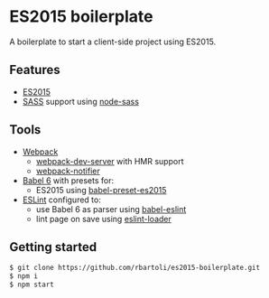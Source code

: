 # ES2015 boilerplate
A boilerplate to start a client-side project using ES2015.

## Features
- [ES2015](https://babeljs.io/docs/learn-es2015)
- [SASS]() support using [node-sass](https://github.com/sass/node-sass)

## Tools
- [Webpack](https://github.com/webpack/webpack)
    - [webpack-dev-server](https://github.com/webpack/webpack-dev-server) with HMR support
    - [webpack-notifier](https://github.com/Turbo87/webpack-notifier)
- [Babel 6](https://github.com/babel/babel) with presets for:
    - ES2015 using [babel-preset-es2015](https://github.com/babel/babel/tree/master/packages/babel-preset-es2015)
- [ESLint](https://github.com/eslint/eslint) configured to:
    - use Babel 6 as parser using [babel-eslint](https://github.com/babel/babel-eslint)
    - lint page on save using [eslint-loader](https://github.com/MoOx/eslint-loader)

## Getting started
```bash
$ git clone https://github.com/rbartoli/es2015-boilerplate.git
$ npm i
$ npm start
```
